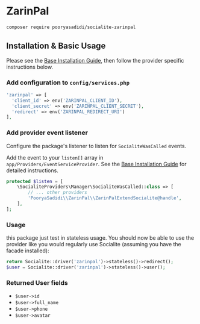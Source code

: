 # ZarinPal

```bash
composer require pooryasadidi/socialite-zarinpal
```

## Installation & Basic Usage

Please see the [Base Installation Guide](https://socialiteproviders.com/usage/), then follow the provider specific instructions below.

### Add configuration to `config/services.php`

```php
'zarinpal' => [    
  'client_id' => env('ZARINPAL_CLIENT_ID'),  
  'client_secret' => env('ZARINPAL_CLIENT_SECRET'),  
  'redirect' => env('ZARINPAL_REDIRECT_URI') 
],
```

### Add provider event listener

Configure the package's listener to listen for `SocialiteWasCalled` events.

Add the event to your `listen[]` array in `app/Providers/EventServiceProvider`. See the [Base Installation Guide](https://socialiteproviders.com/usage/) for detailed instructions.

```php
protected $listen = [
    \SocialiteProviders\Manager\SocialiteWasCalled::class => [
        // ... other providers
        'PooryaSadidi\\ZarinPal\\ZarinPalExtendSocialite@handle',
    ],
];
```

### Usage

this package just test in stateless usage.
You should now be able to use the provider like you would regularly use Socialite (assuming you have the facade installed):

```php
return Socialite::driver('zarinpal')->stateless()->redirect();
$user = Socialite::driver('zarinpal')->stateless()->user();
```

### Returned User fields

- ``$user->id``
- ``$user->full_name``
- ``$user->phone``
- ``$user->avatar``
